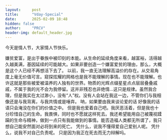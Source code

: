 ```yaml
---
layout:     post
title:      "Vday-Special"
date:       2025-02-09 18:48
hidden: false
author:     "PRCV"
header-img: default_header.jpg
---
```


今天是情人节，大家情人节快乐。

嫌贫爱富，是出于眷族中被印刻的本能。从生命的延续角度来看，越富裕，活得越久越美满，基因延续的可能越大。如果非要创造一个嫌富爱贫的理由，那么，大概是这个人已经不再想活下去了。
以前，我一直无法理解高溢价的存在。从交易角度上毫无价值可言。窥探炫耀的网格也是我不能理解的事情。现在也不能理解。也许这就是那些被爱被温养的人独有的世界。物质的光辉点缀星星点点层层叠叠戚戚，不属于我的光不会为我停留。这并非残忍也非绝情...这只是规律。虽然我合理，但是我实在太过渺小，没有“人”权。没有人会站在我这一边，不管你们与我相像还是与我背离，与我共情或是唾弃。
呐，如果要由我来谈论爱的话
好像我的话语只会淹没在你们的价值之中。
但是我也爱着自己吧。我厌恶活着，但是我也十分珍惜自己的生命。我畏惧，同时也不愿就这样死去。我还希望能用自己被蔑视蹂躏的生命与精神，做到一点只有我能做到的事情。能否造福人类都无所谓了，我只想自己能安然面对必将到来的死亡。
凭什么，说我不懂得爱自己爱别人呢。
凭什么，说我不对自己负责呢。
只是因为我正在死去而无力辩解吗。